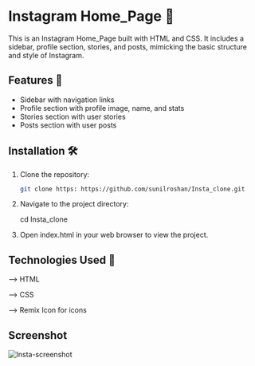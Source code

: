 # Instagram Home_Page 🚀

This is an Instagram Home_Page built with HTML and CSS. It includes a sidebar, profile section, stories, and posts, mimicking the basic structure and style of Instagram.

## Features 🎁

- Sidebar with navigation links
- Profile section with profile image, name, and stats
- Stories section with user stories
- Posts section with user posts

 ## Installation 🛠️

1. Clone the repository:
   ```sh
   git clone https: https://github.com/sunilroshan/Insta_clone.git

 2. Navigate to the project directory:
 
    cd Insta_clone

 4. Open index.html in your web browser to view the project.

## Technologies Used 🧰
 --> HTML
 
 --> CSS
 
 --> Remix Icon for icons


## Screenshot

![Insta-screenshot](https://github.com/user-attachments/assets/5a3503ad-51a6-46ff-91ae-f97916226041)






  
